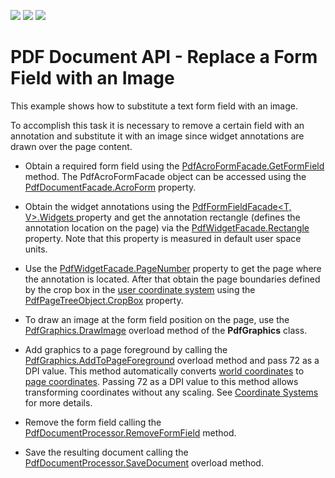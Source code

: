 <!-- default badges list -->
![](https://img.shields.io/endpoint?url=https://codecentral.devexpress.com/api/v1/VersionRange/146724242/21.1.3%2B)
[![](https://img.shields.io/badge/Open_in_DevExpress_Support_Center-FF7200?style=flat-square&logo=DevExpress&logoColor=white)](https://supportcenter.devexpress.com/ticket/details/T830535)
[![](https://img.shields.io/badge/📖_How_to_use_DevExpress_Examples-e9f6fc?style=flat-square)](https://docs.devexpress.com/GeneralInformation/403183)
<!-- default badges end -->
# PDF Document API - Replace a Form Field with an Image

This example shows how to substitute a text form field with an image.

To accomplish this task it is necessary to remove a certain field with an annotation and substitute it with an image since widget annotations are drawn over the page content.

-	Obtain a required form field using the <a href="https://docs.devexpress.com/OfficeFileAPI/DevExpress.Pdf.PdfAcroFormFacade.GetFormField(System.String)">PdfAcroFormFacade.GetFormField</a> method. The PdfAcroFormFacade object can be accessed using the <a href="https://docs.devexpress.com/OfficeFileAPI/DevExpress.Pdf.PdfDocumentFacade.AcroForm"> PdfDocumentFacade.AcroForm</a> property.

-	Obtain the widget annotations using the <a href="https://docs.devexpress.com/OfficeFileAPI/DevExpress.Pdf.PdfFormFieldFacade-2.Widgets"> PdfFormFieldFacade<T, V>.Widgets </a> property and get the annotation rectangle (defines the annotation location on the page) via the <a href="https://docs.devexpress.com/OfficeFileAPI/DevExpress.Pdf.PdfWidgetFacade.Rectangle">PdfWidgetFacade.Rectangle</a> property. Note that this property is measured in default user space units. 

-	Use the <a href="https://docs.devexpress.com/OfficeFileAPI/DevExpress.Pdf.PdfWidgetFacade.PageNumber">PdfWidgetFacade.PageNumber</a> property to get the page where the annotation is located. After that obtain the page boundaries defined by the crop box in the <a href="https://documentation.devexpress.com/OfficeFileAPI/120032/PDF-Document-API/Coordinate-Systems#User">user coordinate system</a> using the <a href="https://documentation.devexpress.com/CoreLibraries/DevExpress.Pdf.PdfPageTreeObject.CropBox.property">PdfPageTreeObject.CropBox</a> property. 
-	To draw an image at the form field position on the page, use the <a href="https://documentation.devexpress.com/CoreLibraries/DevExpress.Pdf.PdfGraphics.DrawImage.method(RvMF4Q)">PdfGraphics.DrawImage</a>  overload method of the **PdfGraphics** class.

-	Add graphics to a page foreground by calling the <a href="https://documentation.devexpress.com/CoreLibraries/DevExpress.Pdf.PdfGraphics.AddToPageForeground.overloads">PdfGraphics.AddToPageForeground</a> overload method and pass 72 as a DPI value. This method automatically converts <a href="https://documentation.devexpress.com/OfficeFileAPI/120032/PDF-Document-API/Coordinate-Systems#World">world coordinates</a> to <a href="https://documentation.devexpress.com/OfficeFileAPI/120032/PDF-Document-API/Coordinate-Systems#Page">page coordinates</a>. Passing 72 as a DPI value to this method allows transforming coordinates without any scaling. See <a href="https://documentation.devexpress.com/OfficeFileAPI/120032/PDF-Document-API/Coordinate-Systems">Coordinate Systems</a> for more details. 
-	Remove the form field calling the <a href="https://documentation.devexpress.com/OfficeFileAPI/DevExpress.Pdf.PdfDocumentProcessor.RemoveFormField.method">PdfDocumentProcessor.RemoveFormField</a> method. 
-	Save the resulting document calling the <a href="https://documentation.devexpress.com/OfficeFileAPI/DevExpress.Pdf.PdfDocumentProcessor.SaveDocument.overloads">PdfDocumentProcessor.SaveDocument</a> overload method. 

<br/>


